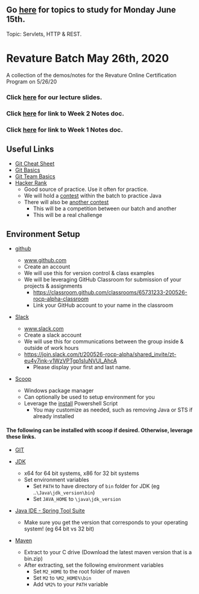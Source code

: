## Go [here](https://docs.google.com/document/d/1EKvp9FbSuqyggzbYjWGStlaFoVRlIZGPnw2-2KrV1vI/edit?usp=sharing) for topics to study for Monday June 15th.
Topic: Servlets, HTTP & REST.

# Revature Batch May 26th, 2020
A collection of the demos/notes for the Revature Online Certification Program on 5/26/20
### Click [here](https://docs.google.com/presentation/d/1W5W4d1Ey0VXYf0ss6Zx5Ryh0_xMLAb3elNAKMu7b_JQ/edit?usp=sharing) for our lecture slides.

### Click [here](https://docs.google.com/document/d/1YvfXk57GRN7RDc-nYtDnfQ4xPMp16-Cbu5HZSaVZSBc/edit?usp=sharing) for link to Week 2 Notes doc.

### Click [here](https://docs.google.com/document/d/1lJ0uA1lQpHq9C4dUnjdfuViNASwv0Si_S6sxvO_DHx4/edit?usp=sharing) for link to Week 1 Notes doc.

## Useful Links
* [Git Cheat Sheet](https://www.git-tower.com/blog/git-cheat-sheet)
* [Git Basics](https://youtu.be/0fKg7e37bQE)
* [Git Team Basics](https://youtu.be/oFYyTZwMyAg)
* [Hacker Rank](https://www.hackerrank.com/)
  * Good source of practice. Use it often for practice.
  * We will hold a [contest](https://www.hackerrank.com/alpha-java-practice) within the batch to practice Java
  * There will also be [another contest](https://www.hackerrank.com/battle-of-the-batches)
    *  This will be a competition between our batch and another
    * This will be a real challenge

## Environment Setup
* [github](https://github.com)
  * www.github.com
  * Create an account
  * We will use this for version control & class examples
  * We will be leveraging GitHub Classroom for submission of your projects & assignments
    * https://classroom.github.com/classrooms/65731233-200526-rocp-alpha-classroom
    * Link your GitHub account to your name in the classroom

* [Slack](https://slack.com)
  * www.slack.com
  * Create a slack account
  * We will use this for communications between the group inside & outside of work hours
  * https://join.slack.com/t/200526-rocp-alpha/shared_invite/zt-eu4y7ink-v1WzVPTgp1sIuNVUI_AhcA
    * Please display your first and last name.  

* [Scoop](https://scoop.sh/)
  * Windows package manager
  * Can optionally be used to setup environment for you
  * Leverage the [install](scripts/install.ps1) Powershell Script
    * You may customize as needed, such as removing Java or STS if already installed

#### The following can be installed with scoop if desired. Otherwise, leverage these links.
* [GIT](https://git-scm.com/downloads)

* [JDK](http://www.oracle.com/technetwork/java/javase/downloads/jdk8-downloads-2133151.html)
  * x64 for 64 bit systems, x86 for 32 bit systems
  * Set environment variables
    * Set `PATH` to have directory of `bin` folder for JDK (eg ..`\Java\jdk_version\bin`)
    * Set `JAVA_HOME` to `\java\jdk_version`

* [Java IDE - Spring Tool Suite](https://spring.io/tools)
  * Make sure you get the version that corresponds to your operating system! (eg 64 bit vs 32 bit)

* [Maven](https://maven.apache.org/download.cgi)
  * Extract to your C drive (Download the latest maven version that is a bin.zip)
  * After extracting, set the following environment variables
    * Set `M2_HOME` to the root folder of maven
    * Set `M2` to `%M2_HOME%\bin`
    * Add `%M2%` to your `PATH` variable

